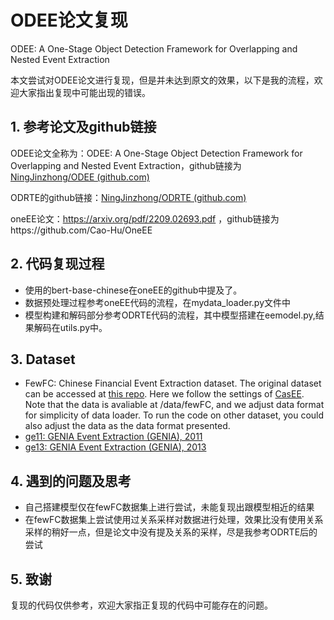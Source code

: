 # ODEE论文复现

ODEE: A One-Stage Object Detection Framework for Overlapping and Nested Event Extraction

本文尝试对ODEE论文进行复现，但是并未达到原文的效果，以下是我的流程，欢迎大家指出复现中可能出现的错误。

## 1. 参考论文及github链接

ODEE论文全称为：ODEE: A One-Stage Object Detection Framework for Overlapping and Nested Event Extraction，github链接为[NingJinzhong/ODEE (github.com)](https://github.com/NingJinzhong/ODEE)

ODRTE的github链接：[NingJinzhong/ODRTE (github.com)](https://github.com/NingJinzhong/ODRTE)

oneEE论文：https://arxiv.org/pdf/2209.02693.pdf  ，github链接为https://github.com/Cao-Hu/OneEE

## 2. 代码复现过程
- 使用的bert-base-chinese在oneEE的github中提及了。
- 数据预处理过程参考oneEE代码的流程，在mydata_loader.py文件中
- 模型构建和解码部分参考ODRTE代码的流程，其中模型搭建在eemodel.py,结果解码在utils.py中。

## 3. Dataset

- FewFC: Chinese Financial Event Extraction dataset. The original dataset can be accessed at [this repo](https://github.com/TimeBurningFish/FewFC). Here we follow the settings of [CasEE](https://github.com/JiaweiSheng/CasEE). Note that the data is avaliable at /data/fewFC, and we adjust data format for simplicity of data loader. To run the code on other dataset, you could also adjust the data as the data format presented.
- [ge11: GENIA Event Extraction (GENIA), 2011](https://2011.bionlp-st.org/home/genia-event-extraction-genia)
- [ge13: GENIA Event Extraction (GENIA), 2013](http://bionlp.dbcls.jp/projects/bionlp-st-ge-2013/wiki/Overview)

## 4. 遇到的问题及思考

- 自己搭建模型仅在fewFC数据集上进行尝试，未能复现出跟模型相近的结果
- 在fewFC数据集上尝试使用过关系采样对数据进行处理，效果比没有使用关系采样的稍好一点，但是论文中没有提及关系的采样，尽是我参考ODRTE后的尝试

## 5. 致谢

复现的代码仅供参考，欢迎大家指正复现的代码中可能存在的问题。
